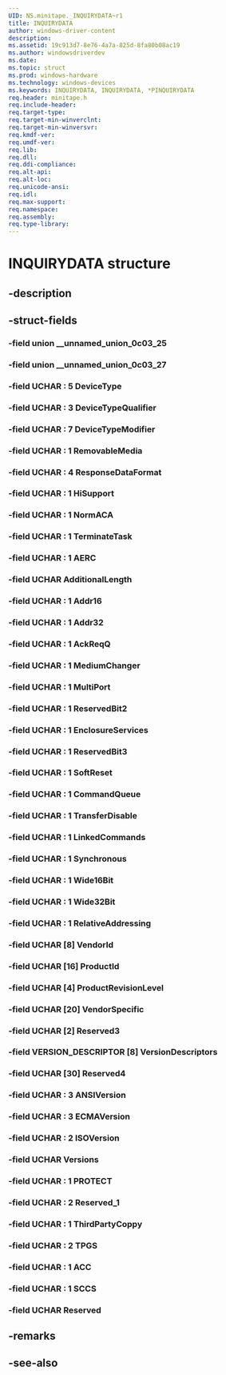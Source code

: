 ```yaml
---
UID: NS.minitape._INQUIRYDATA~r1
title: INQUIRYDATA
author: windows-driver-content
description: 
ms.assetid: 19c913d7-8e76-4a7a-825d-8fa80b08ac19
ms.author: windowsdriverdev
ms.date: 
ms.topic: struct
ms.prod: windows-hardware
ms.technology: windows-devices
ms.keywords: INQUIRYDATA, INQUIRYDATA, *PINQUIRYDATA
req.header: minitape.h
req.include-header:
req.target-type:
req.target-min-winverclnt:
req.target-min-winversvr:
req.kmdf-ver:
req.umdf-ver:
req.lib:
req.dll:
req.ddi-compliance:
req.alt-api:
req.alt-loc:
req.unicode-ansi:
req.idl:
req.max-support:
req.namespace:
req.assembly:
req.type-library:
---
```


# INQUIRYDATA structure

## -description



## -struct-fields

### -field union __unnamed_union_0c03_25			
 	
### -field union __unnamed_union_0c03_27			
 	
### -field UCHAR  : 5 DeviceType			
 	
### -field UCHAR  : 3 DeviceTypeQualifier			
 	
### -field UCHAR  : 7 DeviceTypeModifier			
 	
### -field UCHAR  : 1 RemovableMedia			
 	
### -field UCHAR  : 4 ResponseDataFormat			
 	
### -field UCHAR  : 1 HiSupport			
 	
### -field UCHAR  : 1 NormACA			
 	
### -field UCHAR  : 1 TerminateTask			
 	
### -field UCHAR  : 1 AERC			
 	
### -field UCHAR AdditionalLength			
 	
### -field UCHAR  : 1 Addr16			
 	
### -field UCHAR  : 1 Addr32			
 	
### -field UCHAR  : 1 AckReqQ			
 	
### -field UCHAR  : 1 MediumChanger			
 	
### -field UCHAR  : 1 MultiPort			
 	
### -field UCHAR  : 1 ReservedBit2			
 	
### -field UCHAR  : 1 EnclosureServices			
 	
### -field UCHAR  : 1 ReservedBit3			
 	
### -field UCHAR  : 1 SoftReset			
 	
### -field UCHAR  : 1 CommandQueue			
 	
### -field UCHAR  : 1 TransferDisable			
 	
### -field UCHAR  : 1 LinkedCommands			
 	
### -field UCHAR  : 1 Synchronous			
 	
### -field UCHAR  : 1 Wide16Bit			
 	
### -field UCHAR  : 1 Wide32Bit			
 	
### -field UCHAR  : 1 RelativeAddressing			
 	
### -field UCHAR [8] VendorId			
 	
### -field UCHAR [16] ProductId			
 	
### -field UCHAR [4] ProductRevisionLevel			
 	
### -field UCHAR [20] VendorSpecific			
 	
### -field UCHAR [2] Reserved3			
 	
### -field VERSION_DESCRIPTOR [8] VersionDescriptors			
 	
### -field UCHAR [30] Reserved4			
 	
### -field UCHAR  : 3 ANSIVersion			
 	
### -field UCHAR  : 3 ECMAVersion			
 	
### -field UCHAR  : 2 ISOVersion			
 	
### -field UCHAR Versions			
 	
### -field UCHAR  : 1 PROTECT			
 	
### -field UCHAR  : 2 Reserved_1			
 	
### -field UCHAR  : 1 ThirdPartyCoppy			
 	
### -field UCHAR  : 2 TPGS			
 	
### -field UCHAR  : 1 ACC			
 	
### -field UCHAR  : 1 SCCS			
 	
### -field UCHAR Reserved			
 	
## -remarks

## -see-also